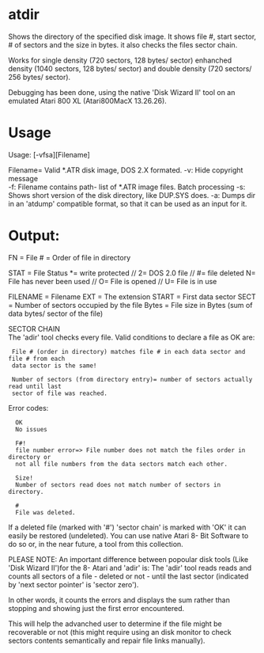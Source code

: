 atdir
=====
Shows the directory of the specified disk image. It shows file #, start sector, # of sectors
and the size in bytes. it also checks the files sector chain.

Works for single density (720 sectors, 128 bytes/ sector) enhanched density (1040 sectors, 128
bytes/ sector) and double density (720 sectors/ 256 bytes/ sector). 

Debugging has been done, using the native 'Disk Wizard II' tool on an emulated Atari 800 XL (Atari800MacX 13.26.26).

Usage
=====
Usage: [-vfsa][Filename]

Filename=	Valid *.ATR disk image, DOS 2.X formated. 
-v:		Hide copyright message	  	
-f:		Filename contains path- list of *.ATR image files. Batch processing
-s:		Shows short version of the disk directory, like DUP.SYS does. 
-a:		Dumps dir in an 'atdump' compatible format, so that it can be used as an input for it.

Output:
=======

FN		 = File # = Order of file in directory

STAT	    	 = File Status *= write protected // 2= DOS 2.0 file // #= file deleted 
		   N= File has never been used // O= File is opened // U= File is in use

FILENAME    	 = Filename
EXT		 = The extension
START	      	 = First data sector
SECT	    	 = Number of sectors occupied by the file
Bytes	    	 = File size in Bytes (sum of data bytes/ sector of the file)

SECTOR CHAIN 	 
The 'adir' tool checks every file. Valid conditions to declare a file as OK are:

     File # (order in directory) matches file # in each data sector and file # from each
     data sector is the same!

     Number of sectors (from directory entry)= number of sectors actually read until last
     sector of file was reached.

Error codes:
     
      OK  
      No issues
      
      F#! 
      file number error=> File number does not match the files order in directory or
      not all file numbers from the data sectors match each other.

      Size! 
      Number of sectors read does not match number of sectors in directory.

      #
      File was deleted.

If a deleted file (marked with '#') 'sector chain' is marked with 'OK' it can easily be restored 
(undeleted). You can use native Atari 8- Bit Software to do so or, in the near future, a tool from
this collection.  

PLEASE NOTE: An important difference between popoular disk tools (Like 'Disk Wizard II')for the 8- Atari 
and 'adir' is: The 'adir' tool  reads reads and counts all sectors of a file - deleted or not - 
until the last sector (indicated by 'next sector pointer' is 'sector zero'). 

In other words, it counts the errors and displays the sum rather than stopping and showing just the 
first error encountered.

This will help the advanched user to determine if the file might be recoverable
or not (this might require using an disk monitor to check sectors contents semantically
and repair file links manually).




      

        

